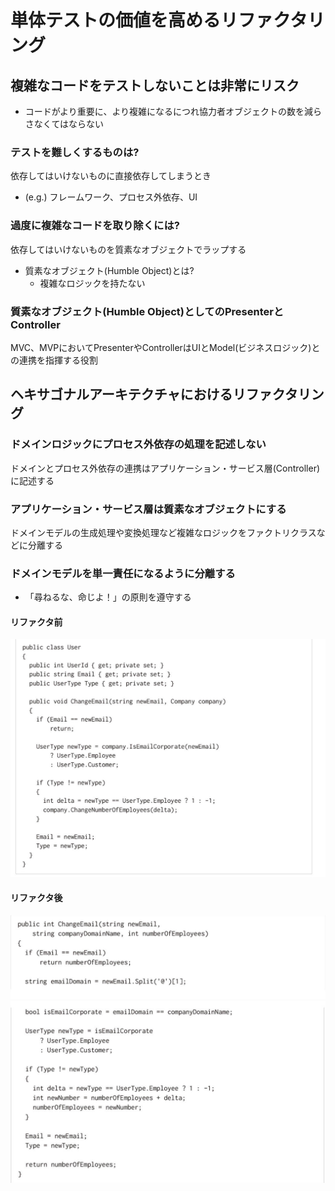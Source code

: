 # 単体テストの価値を高めるリファクタリング
## 複雑なコードをテストしないことは非常にリスク

- コードがより重要に、より複雑になるにつれ協力者オブジェクトの数を減らさなくてはならない

### テストを難しくするものは?
依存してはいけないものに直接依存してしまうとき
- (e.g.) フレームワーク、プロセス外依存、UI

### 過度に複雑なコードを取り除くには?
依存してはいけないものを質素なオブジェクトでラップする
- 質素なオブジェクト(Humble Object)とは?
  - 複雑なロジックを持たない

### 質素なオブジェクト(Humble Object)としてのPresenterとController
MVC、MVPにおいてPresenterやControllerはUIとModel(ビジネスロジック)との連携を指揮する役割


## ヘキサゴナルアーキテクチャにおけるリファクタリング

### ドメインロジックにプロセス外依存の処理を記述しない
ドメインとプロセス外依存の連携はアプリケーション・サービス層(Controller)に記述する

### アプリケーション・サービス層は質素なオブジェクトにする
ドメインモデルの生成処理や変換処理など複雑なロジックをファクトリクラスなどに分離する

### ドメインモデルを単一責任になるように分離する
- 「尋ねるな、命じよ！」の原則を遵守する

#### リファクタ前
![リファクタ前](resource/before_refactor.png)

#### リファクタ後
![リファクタ前](resource/after_refactor_1.png)
![リファクタ前](resource/after_refactor_2.png)
